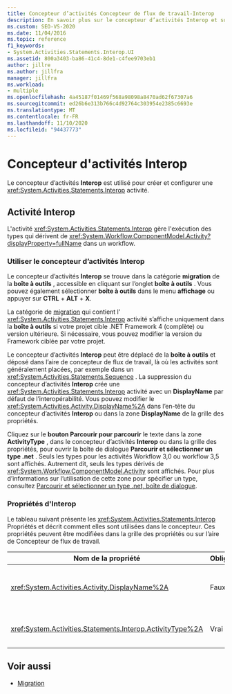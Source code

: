 ```yaml
---
title: Concepteur d’activités Concepteur de flux de travail-Interop
description: En savoir plus sur le concepteur d’activités Interop et sur la façon dont vous pouvez utiliser le concepteur d’activités Interop pour créer et configurer une activité d’interopérabilité.
ms.custom: SEO-VS-2020
ms.date: 11/04/2016
ms.topic: reference
f1_keywords:
- System.Activities.Statements.Interop.UI
ms.assetid: 800a3403-ba86-41c4-8de1-c4fee9703eb1
author: jillre
ms.author: jillfra
manager: jillfra
ms.workload:
- multiple
ms.openlocfilehash: 4a45187f01469f568a98098a8470ad62f67307a6
ms.sourcegitcommit: ed26b6e313b766c4d92764c303954e2385c6693e
ms.translationtype: MT
ms.contentlocale: fr-FR
ms.lasthandoff: 11/10/2020
ms.locfileid: "94437773"
---
```

# <a name="interop-activity-designer"></a>Concepteur d'activités Interop

Le concepteur d’activités **Interop** est utilisé pour créer et configurer une <xref:System.Activities.Statements.Interop> activité.

## <a name="the-interop-activity"></a>Activité Interop

L'activité <xref:System.Activities.Statements.Interop> gère l'exécution des types qui dérivent de <xref:System.Workflow.ComponentModel.Activity?displayProperty=fullName> dans un workflow.

### <a name="use-the-interop-activity-designer"></a>Utiliser le concepteur d’activités Interop

Le concepteur d’activités **Interop** se trouve dans la catégorie **migration** de la **boîte à outils** , accessible en cliquant sur l’onglet **boîte à outils** . Vous pouvez également sélectionner **boîte à outils** dans le menu **affichage** ou appuyer sur **CTRL** + **ALT** + **X**.

La catégorie de [migration](../workflow-designer/migration-activity-designers.md) qui contient l' <xref:System.Activities.Statements.Interop> activité s’affiche uniquement dans la **boîte à outils** si votre projet cible .NET Framework 4 (complète) ou version ultérieure. Si nécessaire, vous pouvez modifier la version du Framework ciblée par votre projet.

Le concepteur d’activités **Interop** peut être déplacé de la **boîte à outils** et déposé dans l’aire de concepteur de flux de travail, là où les activités sont généralement placées, par exemple dans un <xref:System.Activities.Statements.Sequence> . La suppression du concepteur d’activités **Interop** crée une <xref:System.Activities.Statements.Interop> activité avec un **DisplayName** par défaut de l’interopérabilité. Vous pouvez modifier le <xref:System.Activities.Activity.DisplayName%2A> dans l’en-tête du concepteur d’activités **Interop** ou dans la zone **DisplayName** de la grille des propriétés.

Cliquez sur le **bouton Parcourir pour parcourir** le texte dans la zone **ActivityType** , dans le concepteur d’activités **Interop**  ou dans la grille des propriétés, pour ouvrir la boîte de dialogue **Parcourir et sélectionner un type .net** . Seuls les types pour les activités Workflow 3,0 ou workflow 3,5 sont affichés. Autrement dit, seuls les types dérivés de <xref:System.Workflow.ComponentModel.Activity> sont affichés. Pour plus d’informations sur l’utilisation de cette zone pour spécifier un type, consultez [Parcourir et sélectionner un type .net, boîte de dialogue](../workflow-designer/browse-and-select-a-dotnet-type-dialog-box.md).

### <a name="the-interop-properties"></a>Propriétés d'Interop

Le tableau suivant présente les <xref:System.Activities.Statements.Interop> Propriétés et décrit comment elles sont utilisées dans le concepteur. Ces propriétés peuvent être modifiées dans la grille des propriétés ou sur l’aire de Concepteur de flux de travail.

|Nom de la propriété|Obligatoire|Usage|
|-|--------------|-|
|<xref:System.Activities.Activity.DisplayName%2A>|Faux|Nom convivial de l'activité <xref:System.Activities.Statements.Interop>. La valeur par défaut est **Interop**. Bien que le nom d’affichage ne soit pas obligatoire, il est recommandé d’en fournir un.|
|<xref:System.Activities.Statements.Interop.ActivityType%2A>|Vrai|Spécifie le type de l'activité contenue par l'activité <xref:System.Activities.Statements.Interop>. Le type spécifié doit dériver d'<xref:System.Workflow.ComponentModel.Activity>.|

## <a name="see-also"></a>Voir aussi

- [Migration](../workflow-designer/migration-activity-designers.md)
